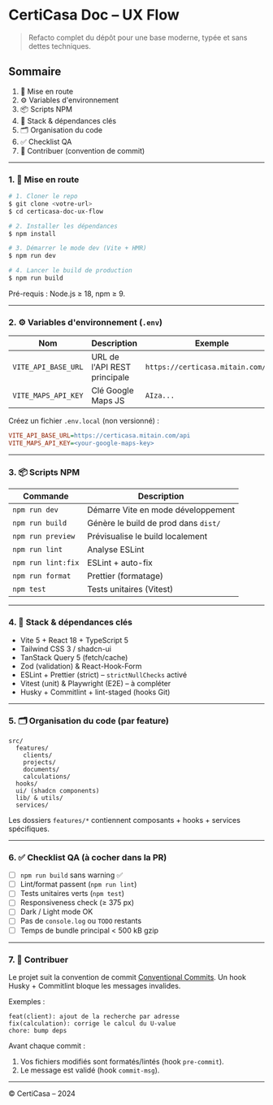 # CertiCasa Doc – UX Flow

> Refacto complet du dépôt pour une base moderne, typée et sans dettes techniques.

## Sommaire

1. 🚀 Mise en route
2. ⚙️ Variables d'environnement
3. 📦 Scripts NPM
4. 🧰 Stack & dépendances clés
5. 🗂️ Organisation du code
6. ✅ Checklist QA
7. 🤝 Contribuer (convention de commit)

---

### 1. 🚀 Mise en route

```bash
# 1. Cloner le repo
$ git clone <votre-url>
$ cd certicasa-doc-ux-flow

# 2. Installer les dépendances
$ npm install

# 3. Démarrer le mode dev (Vite + HMR)
$ npm run dev

# 4. Lancer le build de production
$ npm run build
```

Pré-requis : Node.js ≥ 18, npm ≥ 9.

---

### 2. ⚙️ Variables d'environnement (`.env`)

| Nom                 | Description                  | Exemple                            |
| ------------------- | ---------------------------- | ---------------------------------- |
| `VITE_API_BASE_URL` | URL de l'API REST principale | `https://certicasa.mitain.com/api` |
| `VITE_MAPS_API_KEY` | Clé Google Maps JS           | `AIza...`                          |

Créez un fichier `.env.local` (non versionné) :

```ini
VITE_API_BASE_URL=https://certicasa.mitain.com/api
VITE_MAPS_API_KEY=<your-google-maps-key>
```

---

### 3. 📦 Scripts NPM

| Commande           | Description                          |
| ------------------ | ------------------------------------ |
| `npm run dev`      | Démarre Vite en mode développement   |
| `npm run build`    | Génère le build de prod dans `dist/` |
| `npm run preview`  | Prévisualise le build localement     |
| `npm run lint`     | Analyse ESLint                       |
| `npm run lint:fix` | ESLint + auto-fix                    |
| `npm run format`   | Prettier (formatage)                 |
| `npm test`         | Tests unitaires (Vitest)             |

---

### 4. 🧰 Stack & dépendances clés

- Vite 5 + React 18 + TypeScript 5
- Tailwind CSS 3 / shadcn-ui
- TanStack Query 5 (fetch/cache)
- Zod (validation) & React-Hook-Form
- ESLint + Prettier (strict) – `strictNullChecks` activé
- Vitest (unit) & Playwright (E2E) – à compléter
- Husky + Commitlint + lint-staged (hooks Git)

---

### 5. 🗂️ Organisation du code (par feature)

```
src/
  features/
    clients/
    projects/
    documents/
    calculations/
  hooks/
  ui/ (shadcn components)
  lib/ & utils/
  services/
```

Les dossiers `features/*` contiennent composants + hooks + services spécifiques.

---

### 6. ✅ Checklist QA (à cocher dans la PR)

- [ ] `npm run build` sans warning ✅
- [ ] Lint/format passent (`npm run lint`)
- [ ] Tests unitaires verts (`npm test`)
- [ ] Responsiveness check (≥ 375 px)
- [ ] Dark / Light mode OK
- [ ] Pas de `console.log` ou `TODO` restants
- [ ] Temps de bundle principal < 500 kB gzip

---

### 7. 🤝 Contribuer

Le projet suit la convention de commit [Conventional Commits](https://www.conventionalcommits.org). Un hook Husky + Commitlint bloque les messages invalides.

Exemples :

```
feat(client): ajout de la recherche par adresse
fix(calculation): corrige le calcul du U-value
chore: bump deps
```

Avant chaque commit :

1. Vos fichiers modifiés sont formatés/lintés (hook `pre-commit`).
2. Le message est validé (hook `commit-msg`).

---

© CertiCasa – 2024

